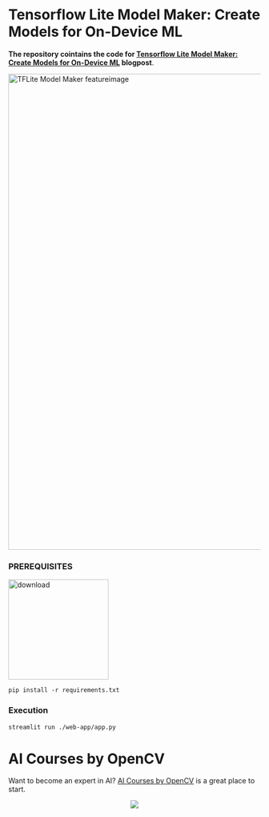 # Tensorflow Lite Model Maker: Create Models for On-Device ML

**The repository cointains the code for [Tensorflow Lite Model Maker: Create Models for On-Device ML](https://learnopencv.com/tensorflow-lite-model-maker-create-models-for-on-device-machine-learning/) blogpost**. 

<img src="https://learnopencv.com/wp-content/uploads/2022/05/TensorFlow-Lite-Model-Maker-Create-Models-for-On-Device-Machine-Learning-1024x576.jpg" alt="TFLite Model Maker featureimage" width="950">

### PREREQUISITES

[<img src="https://learnopencv.com/wp-content/uploads/2022/07/download-button-e1657285155454.png" alt="download" width="200">](https://www.dropbox.com/sh/10s6aisjx4c7yor/AAA7zaUGnpSodtHFosMArtVMa?dl=1)


```
pip install -r requirements.txt
```

### Execution

```
streamlit run ./web-app/app.py
```

# AI Courses by OpenCV

Want to become an expert in AI? [AI Courses by OpenCV](https://opencv.org/courses/) is a great place to start. 

<a href="https://opencv.org/courses/">
<p align="center"> 
<img src="https://learnopencv.com/wp-content/uploads/2023/01/AI-Courses-By-OpenCV-Github.png">
</p>
</a>
